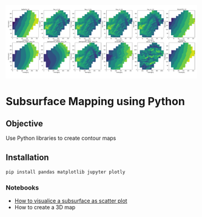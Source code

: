 ![countour](/countour_maps.png)

# Subsurface Mapping using Python

## Objective
Use Python libraries to create contour maps

## Installation
```bash
pip install pandas matplotlib jupyter plotly
```

### Notebooks
* [How to visualice a subsurface as scatter plot](https://github.com/r3card0/Subsurface_Mapping/blob/main/01_scatter_plot.ipynb)
* How to create a 3D map